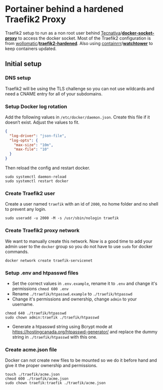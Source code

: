 
# Portainer behind a hardened Traefik2 Proxy
Traefik2 setup to run as a non root user behind [Tecnativa](https://github.com/Tecnativa)/**[docker-socket-proxy](https://github.com/Tecnativa/docker-socket-proxy)** to access the docker socket. Most of the Traefik2 configuration is from [wollomatic](https://github.com/wollomatic)/**[traefik2-hardened](https://github.com/wollomatic/traefik2-hardened)**.
Also using [containrrr](https://github.com/containrrr)/**[watchtower](https://github.com/containrrr/watchtower)** to keep containers updated.

## Initial setup
### DNS setup
Traefik2 will be using the TLS challenge so you can not use wildcards and need a CNAME entry for all of your subdomains. 
### Setup Docker log rotation
Add the following values in `/etc/docker/daemon.json`. Create this file if it doesn’t exist. Adjust the values to fit.
```json
{
  "log-driver": "json-file",
  "log-opts": {
    "max-size": "10m",
    "max-file": "10"
  }
}
```
Then reload the config and restart docker.
```shell
sudo systemctl daemon-reload
sudo systemctl restart docker
```
### Create Traefik2 user
Create a user named `traefik` with an id of `2000`, no home folder and no shell to prevent any login.
```shell
sudo useradd -u 2000 -M -s /usr/sbin/nologin traefik
```
### Create Traefik2 proxy network
We want to manually create this network. Now is a good time to add your admin user to the `docker` group so you do not have to use `sudo` for docker commands.
```shell
docker network create traefik-servicenet
```
### Setup .env and htpasswd files
- Set the correct values in `.env.example`, rename it to `.env` and change it's permissions `chmod 600 .env`
- Rename `./traefik/htpasswd.example` to `./traefik/htpasswd`
- Change it's permissions and ownership, change `admin` to your username.
```
chmod 640 ./traefik/htpasswd
sudo chown admin:traefik ./traefik/htpasswd
```
- Generate a htpasswd string using Bcrypt mode at https://hostingcanada.org/htpasswd-generator/ and replace the dummy string in `./traefik/htpasswd` with this one.
### Create acme.json file
Docker can not create new files to be mounted so we do it before hand and give it the proper ownership and permissions.
```shell
touch ./traefik/acme.json
chmod 600 ./traefik/acme.json
sudo chown traefik:traefik ./traefik/acme.json